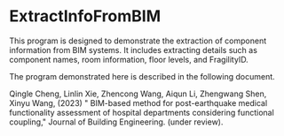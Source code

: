 # ExtractInfoFromBIM
This program is designed to demonstrate the extraction of component information from BIM systems. It includes extracting details such as component names, room information, floor levels, and FragilityID. 

The program demonstrated here is described in the following document.

Qingle Cheng, Linlin Xie, Zhencong Wang, Aiqun Li, Zhengwang Shen, Xinyu Wang, (2023) " BIM-based method for post-earthquake medical functionality assessment of hospital departments considering functional coupling," Journal of Building Engineering. (under review).

